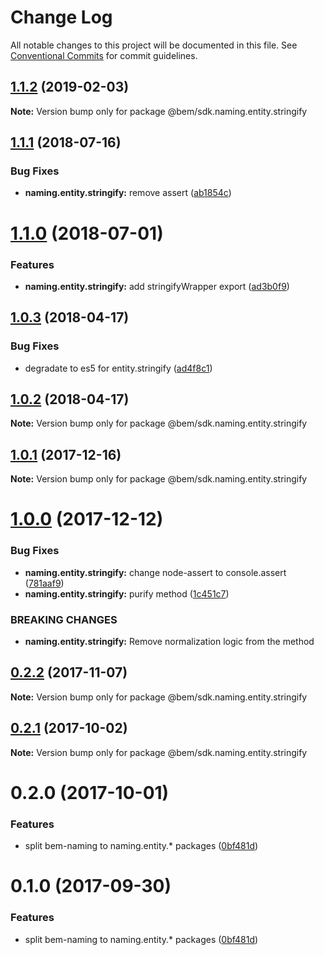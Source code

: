 # Change Log

All notable changes to this project will be documented in this file.
See [Conventional Commits](https://conventionalcommits.org) for commit guidelines.

## [1.1.2](https://github.com/bem/bem-sdk/compare/@bem/sdk.naming.entity.stringify@1.1.1...@bem/sdk.naming.entity.stringify@1.1.2) (2019-02-03)

**Note:** Version bump only for package @bem/sdk.naming.entity.stringify





<a name="1.1.1"></a>
## [1.1.1](https://github.com/bem/bem-sdk/compare/@bem/sdk.naming.entity.stringify@1.1.0...@bem/sdk.naming.entity.stringify@1.1.1) (2018-07-16)


### Bug Fixes

* **naming.entity.stringify:** remove assert ([ab1854c](https://github.com/bem/bem-sdk/commit/ab1854c))




<a name="1.1.0"></a>
# [1.1.0](https://github.com/bem/bem-sdk/compare/@bem/sdk.naming.entity.stringify@1.0.3...@bem/sdk.naming.entity.stringify@1.1.0) (2018-07-01)


### Features

* **naming.entity.stringify:** add stringifyWrapper export ([ad3b0f9](https://github.com/bem/bem-sdk/commit/ad3b0f9))




<a name="1.0.3"></a>
## [1.0.3](https://github.com/bem/bem-sdk/compare/@bem/sdk.naming.entity.stringify@1.0.2...@bem/sdk.naming.entity.stringify@1.0.3) (2018-04-17)


### Bug Fixes

* degradate to es5 for entity.stringify ([ad4f8c1](https://github.com/bem/bem-sdk/commit/ad4f8c1))




<a name="1.0.2"></a>
## [1.0.2](https://github.com/bem/bem-sdk/compare/@bem/sdk.naming.entity.stringify@1.0.1...@bem/sdk.naming.entity.stringify@1.0.2) (2018-04-17)




**Note:** Version bump only for package @bem/sdk.naming.entity.stringify

<a name="1.0.1"></a>
## [1.0.1](https://github.com/bem/bem-sdk/compare/@bem/sdk.naming.entity.stringify@1.0.0...@bem/sdk.naming.entity.stringify@1.0.1) (2017-12-16)




**Note:** Version bump only for package @bem/sdk.naming.entity.stringify

<a name="1.0.0"></a>
# [1.0.0](https://github.com/bem/bem-sdk/compare/@bem/sdk.naming.entity.stringify@0.2.2...@bem/sdk.naming.entity.stringify@1.0.0) (2017-12-12)


### Bug Fixes

* **naming.entity.stringify:** change node-assert to console.assert ([781aaf9](https://github.com/bem/bem-sdk/commit/781aaf9))
* **naming.entity.stringify:** purify method ([1c451c7](https://github.com/bem/bem-sdk/commit/1c451c7))


### BREAKING CHANGES

* **naming.entity.stringify:** Remove normalization logic from the method




<a name="0.2.2"></a>
## [0.2.2](https://github.com/bem/bem-sdk/compare/@bem/sdk.naming.entity.stringify@0.2.0...@bem/sdk.naming.entity.stringify@0.2.2) (2017-11-07)




**Note:** Version bump only for package @bem/sdk.naming.entity.stringify

<a name="0.2.1"></a>
## [0.2.1](https://github.com/bem/bem-sdk/compare/@bem/sdk.naming.entity.stringify@0.2.0...@bem/sdk.naming.entity.stringify@0.2.1) (2017-10-02)




**Note:** Version bump only for package @bem/sdk.naming.entity.stringify

<a name="0.2.0"></a>
# 0.2.0 (2017-10-01)


### Features

* split bem-naming to naming.entity.* packages ([0bf481d](https://github.com/bem/bem-sdk/commit/0bf481d))




<a name="0.1.0"></a>
# 0.1.0 (2017-09-30)


### Features

* split bem-naming to naming.entity.* packages ([0bf481d](https://github.com/bem/bem-sdk/commit/0bf481d))
